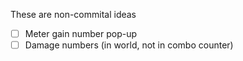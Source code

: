 These are non-commital ideas

- [ ] Meter gain number pop-up
- [ ] Damage numbers (in world, not in combo counter)

